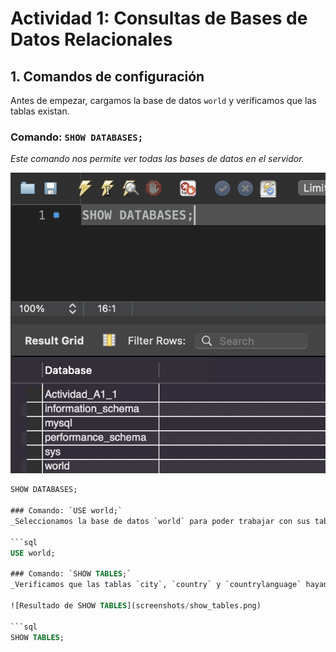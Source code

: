 # Actividad 1: Consultas de Bases de Datos Relacionales

## 1. Comandos de configuración

Antes de empezar, cargamos la base de datos `world` y verificamos que las tablas existan.

### Comando: `SHOW DATABASES;`
_Este comando nos permite ver todas las bases de datos en el servidor._

![Resultado de SHOW DATABASES](screenshots/show_databases.png)

```sql
SHOW DATABASES;

### Comando: `USE world;`
_Seleccionamos la base de datos `world` para poder trabajar con sus tablas._

```sql
USE world;

### Comando: `SHOW TABLES;`
_Verificamos que las tablas `city`, `country` y `countrylanguage` hayan sido importadas correctamente._

![Resultado de SHOW TABLES](screenshots/show_tables.png)

```sql
SHOW TABLES;